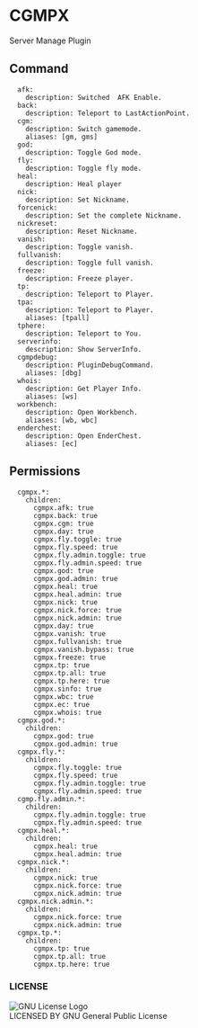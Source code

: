 # CGMPX
Server Manage Plugin

## Command
	  afk:
	    description: Switched  AFK Enable.
	  back:
	    description: Teleport to LastActionPoint.
	  cgm:
	    description: Switch gamemode.
	    aliases: [gm, gms]
	  god:
	    description: Toggle God mode.
	  fly:
	    description: Toggle fly mode.
	  heal:
	    description: Heal player
	  nick:
	    description: Set Nickname.
	  forcenick:
	    description: Set the complete Nickname.
	  nickreset:
	    description: Reset Nickname.
	  vanish:
	    description: Toggle vanish.
	  fullvanish:
	    description: Toggle full vanish.
	  freeze:
	    description: Freeze player.
	  tp:
	    description: Teleport to Player.
	  tpa:
	    description: Teleport to Player.
	    aliases: [tpall]
	  tphere:
	    description: Teleport to You.
	  serverinfo:
	    description: Show ServerInfo.
	  cgmpdebug:
	    description: PluginDebugCommand.
	    aliases: [dbg]
	  whois:
	    description: Get Player Info.
	    aliases: [ws]
	  workbench:
	    description: Open Workbench.
	    aliases: [wb, wbc]
	  enderchest:
	    description: Open EnderChest.
	    aliases: [ec]

## Permissions
	  cgmpx.*:
	    children:
	      cgmpx.afk: true
	      cgmpx.back: true
	      cgmpx.cgm: true
	      cgmpx.day: true
	      cgmpx.fly.toggle: true
	      cgmpx.fly.speed: true
	      cgmpx.fly.admin.toggle: true
	      cgmpx.fly.admin.speed: true
	      cgmpx.god: true
	      cgmpx.god.admin: true
	      cgmpx.heal: true
	      cgmpx.heal.admin: true
	      cgmpx.nick: true
	      cgmpx.nick.force: true
	      cgmpx.nick.admin: true
	      cgmpx.day: true
	      cgmpx.vanish: true
	      cgmpx.fullvanish: true
	      cgmpx.vanish.bypass: true
	      cgmpx.freeze: true
	      cgmpx.tp: true
	      cgmpx.tp.all: true
	      cgmpx.tp.here: true
	      cgmpx.sinfo: true
	      cgmpx.wbc: true
	      cgmpx.ec: true
	      cgmpx.whois: true
	  cgmpx.god.*:
	    children:
	      cgmpx.god: true
	      cgmpx.god.admin: true
	  cgmpx.fly.*:
	    children:
	      cgmpx.fly.toggle: true
	      cgmpx.fly.speed: true
	      cgmpx.fly.admin.toggle: true
	      cgmpx.fly.admin.speed: true
	  cgmp.fly.admin.*:
	    children:
	      cgmpx.fly.admin.toggle: true
	      cgmpx.fly.admin.speed: true
	  cgmpx.heal.*:
	    children:
	      cgmpx.heal: true
	      cgmpx.heal.admin: true
	  cgmpx.nick.*:
	    children:
	      cgmpx.nick: true
	      cgmpx.nick.force: true
	      cgmpx.nick.admin: true
	  cgmpx.nick.admin.*:
	    children:
	      cgmpx.nick.force: true
	      cgmpx.nick.admin: true
	  cgmpx.tp.*:
	    children:
	      cgmpx.tp: true
	      cgmpx.tp.all: true
	      cgmpx.tp.here: true

### LICENSE
![GNU License Logo](https://www.gnu.org/graphics/gplv3-127x51.png)<br>
LICENSED BY GNU General Public License
